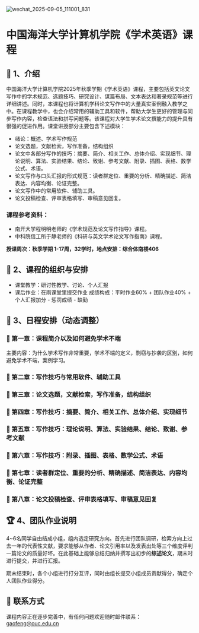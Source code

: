 ![wechat_2025-09-05_111001_831](https://gaopursuit.oss-cn-beijing.aliyuncs.com/img/2025/wechat_2025-09-05_111001_831.jpg)

# 中国海洋大学计算机学院《学术英语》课程

## 🎉 1、介绍

中国海洋大学计算机学院2025年秋季学期《学术英语》课程，主要包括英文论文写作中的学术规范、选题技巧、研究设计、谋篇布局、文本表达和著录规范等进行详细讲述。同时，本课程也将计算机学科论文写作中的大量真实案例融入教学之中。在课程教学中，也会介绍常用的辅助工具和软件，帮助大学生更好的管理与同步写作内容，检查语法和拼写问题等。该课程对大学生学术论文撰能力的提升具有很强的促进作用。课堂讲授部分主要包含下述模块：

- 绪论：概述、学术写作规范
- 论文选题，文献检索，写作准备，结构组织
- 论文中各部分写作的技巧：摘要、简介、相关工作、总体介绍、实现细节、理论说明、算法、实验结果、结论、致谢、参考文献、附录、插图、表格、数学公式、术语。
- 论文写作与口头汇报的形式规范：读者群定位、重要的分析、精确描述、简洁表达、内容均衡、论证完整。
- 论文写作中的常用软件、辅助工具。
- 论文投稿检查、评审表格填写、审稿意见回复。

### 课程参考资料：
- 南开大学程明明老师的《学术规范及论文写作指导》课程。
- 中科院信工所于静老师的《科研与英文学术论文写作指南》课程。

**授课周次：秋季学期 1-17周，32学时，地点安排：综合体南楼406**

## 🚀 2、课程的组织与安排

- 课堂教学：研讨性教学、讨论、个人汇报
- 课后作业：在雨课堂里提交作业
成绩构成：平时作业60% + 团队作业40% + 个人汇报加分 - 惩罚成绩 - 缺勤

## 🎯 3、日程安排（动态调整）

### 🚩 第一章：课程简介以及如何避免学术不端

主要内容：为什么学术写作非常重要，学术不端的定义，剽窃与抄袭的区别，如何避免学术不端，案例学习。

### 🚩 第二章：写作技巧与常用软件、辅助工具

### 🚩 第三章：论文选题，文献检索，写作准备，结构组织

### 🚩 第四章：写作技巧：摘要、简介、相关工作、总体介绍、实现细节

### 🚩 第五章：写作技巧：理论说明、算法、实验结果、结论、致谢、参考文献

### 🚩 第六章：写作技巧：附录、插图、表格、数学公式、术语

### 🚩 第七章：读者群定位、重要的分析、精确描述、简洁表达、内容均衡、论证完整

### 🚩 第八章：论文投稿检查、评审表格填写、审稿意见回复


## 🏆 4、团队作业说明

4~6名同学自由结成小组，组内选定研究方向。首先进行团队调研，检索方向上过去一年的代表性文献，要求能够从作者、论文引用率以及发表出处等三个维度评判一篇论文的质量好坏。在此基础上能够总结归纳并撰写出初步的**综述论文**，期末时进行提交，并进行汇报。

期末结束时，各个小组进行打分互评，同时由组长提交小组成员贡献得分，确定个人团队作业得分。

## 📧 联系方式

课程内容正在逐步完善中，有任何问题欢迎随时邮件联系：gaofeng@ouc.edu.cn

